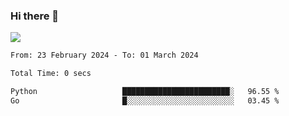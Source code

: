 ### Hi there 👋️

![](https://komarev.com/ghpvc/?username=Loner1024)

<!--START_SECTION:waka-->

```txt
From: 23 February 2024 - To: 01 March 2024

Total Time: 0 secs

Python                   ████████████████████████░   96.55 %
Go                       █░░░░░░░░░░░░░░░░░░░░░░░░   03.45 %
```

<!--END_SECTION:waka-->



